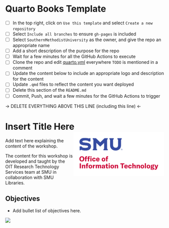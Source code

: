 # Quarto Books Template

- [ ] In the top right, click on `Use this template` and select `Create a new repository`
- [ ] Select `Include all branches` to ensure `gh-pages` is included
- [ ] Select `SouthernMethodistUniversity` as the owner, and give the repo an appropriate name
- [ ] Add a short description of the purpose for the repo
- [ ] Wait for a few minutes for all the GitHub Actions to execute
- [ ] Clone the repo and edit [quarto.yml](_quarto.yml) everywhere `TODO` is mentioned in a comment
- [ ] Update the content below to include an appropriate logo and description for the content
- [ ] Update `.qmd` files to reflect the content you want deployed
- [ ] Delete this section of the `README.md`
- [ ] Commit, Push, and wait a few minutes for the GitHub Actions to trigger

&rarr; DELETE EVERYTHING ABOVE THIS LINE (including this line) &larr;

# Insert Title Here <img src="images/logo_stack.svg" align="right" height="139"/>

Add text here explaining the content of the workshop.

The content for this workshop is developed and taught by the OIT Research Technology Services team at SMU in collaboration with SMU Libraries.

## Objectives

-   Add bullet list of objectives here.

[![](https://i.creativecommons.org/l/by-sa/4.0/88x31.png)](http://creativecommons.org/licenses/by-sa/4.0/)
